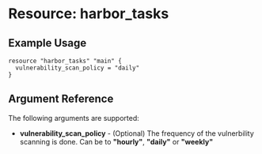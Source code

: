 # Resource: harbor_tasks

## Example Usage
```hcl
resource "harbor_tasks" "main" {
  vulnerability_scan_policy = "daily"
}
```

## Argument Reference
The following arguments are supported:

* **vulnerability_scan_policy** - (Optional) The frequency of the vulnerbility scanning is done. Can be to **"hourly"**, **"daily"** or **"weekly"**